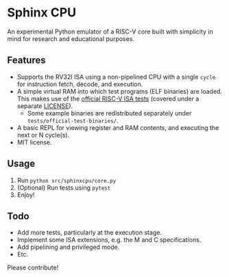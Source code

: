 # Sphinx CPU

An experimental Python emulator of a RISC-V core built with simplicity in mind for research and educational purposes.

## Features

+ Supports the RV32I ISA using a non-pipelined CPU with a single `cycle` for instruction fetch, decode, and execution.
+ A simple virtual RAM into which test programs (ELF binaries) are loaded. This makes use of the [official RISC-V ISA tests](https://github.com/riscv-software-src/riscv-tests/) (covered under a separate [LICENSE](./tests/official-test-binaries/LICENSE.md)).
  - Some example binaries are redistributed separately under `tests/official-test-binaries/`.
+ A basic REPL for viewing register and RAM contents, and executing the next or N cycle(s).
+ MIT license.

## Usage

1. Run `python src/sphinxcpu/core.py`
2. (Optional) Run tests using `pytest`
3. Enjoy!

## Todo

+ Add more tests, particularly at the execution stage.
+ Implement some ISA extensions, e.g. the M and C specifications.
+ Add pipelining and privileged mode.
+ Etc.

Please contribute!